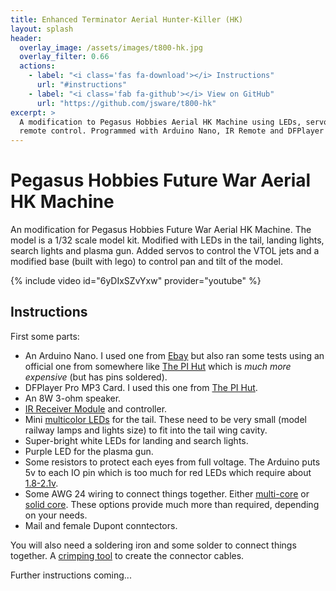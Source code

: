 ```yaml
---
title: Enhanced Terminator Aerial Hunter-Killer (HK)
layout: splash
header:
  overlay_image: /assets/images/t800-hk.jpg
  overlay_filter: 0.66
  actions:
    - label: "<i class='fas fa-download'></i> Instructions"
      url: "#instructions"
    - label: "<i class='fab fa-github'></i> View on GitHub"
      url: "https://github.com/jsware/t800-hk"
excerpt: >
  A modification to Pegasus Hobbies Aerial HK Machine using LEDs, servos and
  remote control. Programmed with Arduino Nano, IR Remote and DFPlayer Pro.
---
```

# Pegasus Hobbies Future War Aerial HK Machine
An modification for Pegasus Hobbies Future War Aerial HK Machine. The model is a 1/32 scale model kit. Modified with LEDs in the tail, landing lights, search lights and plasma gun. Added servos to control the VTOL jets and a modified base (built with lego) to control pan and tilt of the model.

{% include video id="6yDIxSZvYxw" provider="youtube" %}

## Instructions

First some parts:

* An Arduino Nano. I used one from [Ebay](https://www.ebay.co.uk/itm/Nano-V3-0-Arduino-ATmega328-5V-16MHz-CH340-UNSOLDERED-HEADERS-UK-Stock-/323825474433) but also ran some tests using an official one from somewhere like [The PI Hut](https://thepihut.com/products/arduino-nano) which is *much more expensive* (but has pins soldered).
* DFPlayer Pro MP3 Card. I used this one from [The PI Hut](https://thepihut.com/products/fermion-dfplayer-pro-a-mini-mp3-player-with-on-board-128mb-storage-breakout).
* An 8W 3-ohm speaker.
* [IR Receiver Module](https://arduinomodules.info/ky-022-infrared-receiver-module/) and controller.
* Mini [multicolor LEDs](https://www.amazon.co.uk/dp/B08DKL7Z8Y) for the tail. These need to be very small (model railway lamps and lights size) to fit into the tail wing cavity.
* Super-bright white LEDs for landing and search lights.
* Purple LED for the plasma gun.
* Some resistors to protect each eyes from full voltage. The Arduino puts 5v to each IO pin which is too much for red LEDs which require about [1.8-2.1v](https://www.digikey.co.uk/en/resources/conversion-calculators/conversion-calculator-led-series-resistor).
* Some AWG 24 wiring to connect things together. Either [multi-core](https://www.amazon.co.uk/dp/B07TT69PPV/) or [solid core](https://www.amazon.co.uk/gp/product/B08BZKVVH2/). These options provide much more than required, depending on your needs.
* Mail and female Dupont conntectors.

You will also need a soldering iron and some solder to connect things together. A [crimping tool](https://www.amazon.co.uk/dp/B07QNPZDTW) to create the connector cables.

Further instructions coming...
